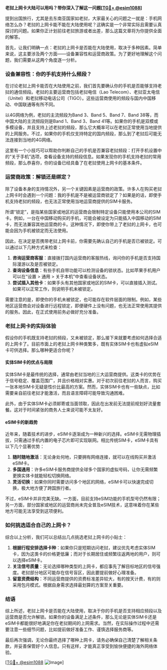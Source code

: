**老挝上网卡大陆可以用吗？带你深入了解这一问题[[TG💪+ @esim1088](https://t.me/s/esim1088)]**

提到出国旅行，尤其是去东南亚国家如老挝，大家最关心的问题之一就是：手机网络怎么办？老挝的上网卡能不能在大陆使用呢？这确实是一个非常实际且需要认真探讨的问题。如果你正计划前往老挝旅游或者出差，那么这篇文章将为你提供全面的解答。

首先，让我们明确一点：老挝的上网卡是否能在大陆使用，取决于多种因素。简单来说，这主要涉及两个方面——设备兼容性和运营商政策。为了更好地理解这个问题，我们需要从这两个角度逐一分析。

### 设备兼容性：你的手机支持什么频段？

在讨论老挝上网卡能否在大陆使用之前，我们首先要确认你的手机是否能够支持老挝的通信频段。老挝的主要运营商包括老挝电信（Lao Telecom）、老挝亚太电信（Unitel）和老挝移动电话公司（TIGO）。这些运营商使用的频段与国内中国移动、中国联通等有所不同。

以4G网络为例，老挝的主流频段为Band 3、Band 5、Band 7、Band 38等，而中国大陆的主流频段则是Band 1、Band 3、Band 41等。如果你的手机是双模或多模设备，并且支持上述老挝的频段，那么它大概率可以在老挝正常使用当地提供的上网服务。不过，如果你的手机仅支持特定的国内频段，那么到了老挝后可能无法连接到当地的4G网络。

这里有一个小技巧可以帮助你判断自己的手机是否兼容老挝频段：打开手机设置中的“关于手机”选项，查看设备支持的频段信息。如果发现你的手机支持老挝的常用频段，那么恭喜你，你的设备已经具备了在老挝使用上网卡的基本条件。

### 运营商政策：解锁还是绑定？

除了设备本身的支持情况外，另一个关键因素是运营商的政策。许多人在购买老挝上网卡时会遇到一个问题：我的手机是不是被运营商锁定了？如果是的话，即使手机支持老挝的频段，也无法正常使用当地运营商提供的SIM卡服务。

所谓“锁定”，是指某些国家或地区的运营商会限制特定设备只能使用本公司的SIM卡。例如，一台在中国移动购买的手机，可能会被设定为只能插入中国移动的SIM卡，而无法兼容其他运营商的卡。这种情况下，即使你带上了老挝的上网卡，也可能会因为手机被锁定而无法使用。

因此，在决定是否携带老挝上网卡前，你需要先确认自己的手机是否已被锁定。可以通过以下几种方式来检查：

1. **咨询运营商客服**：直接拨打国内运营商的客服热线，询问你的手机是否支持国际漫游以及是否被锁定。
2. **查询设备信息**：有些手机自带功能可以检测设备的锁状态。比如苹果手机用户可以在“设置 > 通用 > 关于本机”中查看设备状态。
3. **尝试插入其他卡**：如果手头有其他国家或地区的SIM卡，可以直接插入测试。如果可以正常工作，则说明手机未被锁定。

需要注意的是，即使你的手机未被锁定，也可能存在软件层面的限制。例如，某些地区运营商会对设备进行远程锁定，即便硬件上没有问题，也无法正常使用其提供的服务。因此，在正式使用前务必做好充分准备。

### 老挝上网卡的实际体验

假设你的手机既支持老挝的频段，又未被锁定，那么接下来就要考虑如何选择合适的上网卡了。目前市面上的老挝上网卡种类繁多，既有实体SIM卡也有虚拟eSIM卡可供选择。那么哪种更适合你呢？

#### 实体SIM卡的优点与局限

实体SIM卡是最传统的选择，通常由老挝当地的三大运营商提供。这类卡的优势在于信号稳定、覆盖范围广，并且价格相对实惠。对于初次前往老挝的人而言，购买一张本地SIM卡无疑是性价比最高的方案。然而，实体SIM卡也有一些缺点，比如需要亲自前往老挝才能激活，而且语言障碍可能导致沟通困难。

此外，由于实体SIM卡必须邮寄或当面领取，因此在出发前无法提前规划好流量套餐。这对于时间紧张的商务人士来说可能不太友好。

#### eSIM卡的新趋势

近年来，随着技术的进步，eSIM卡逐渐成为一种新兴的选择。eSIM卡无需物理插拔，只需通过手机内置的电子芯片即可实现联网。相比传统SIM卡，eSIM卡具有以下几个显著优势：

1. **随时随地激活**：无论身处何地，只要拥有网络连接，就可以在线购买并激活eSIM卡。
2. **多国通用**：许多eSIM卡服务商提供全球多个国家的虚拟号码，让你无需频繁更换实体卡就能轻松切换网络。
3. **灵活切换**：如果你同时需要访问多个地区的网络，eSIM卡可以快速完成切换，极大地方便了跨国旅行者。

不过，eSIM卡并非完美无缺。一方面，目前支持eSIM功能的手机型号仍然有限；另一方面，部分国家或地区的运营商尚未完全普及eSIM技术，这意味着你在某些地方可能无法享受到这项便利。

### 如何挑选适合自己的上网卡？

综合以上分析，我们可以总结出几点挑选老挝上网卡的小贴士：

1. **根据行程安排选择卡种**：如果你只是短期访问老挝，建议优先考虑实体SIM卡，因为这类卡的价格更低廉；而对于长期居住或频繁往返两地的用户，则可以选择eSIM卡。
2. **关注信号质量**：无论选择哪种类型的上网卡，都应事先了解目标地区的信号强度。老挝部分地区可能存在信号盲区，因此要提前做好心理准备。
3. **留意资费结构**：不同运营商提供的资费标准差异较大，有的按天计费，有的则采用包月模式。根据自身需求选择最划算的方案至关重要。

### 结语

综上所述，老挝上网卡是否能在大陆使用，取决于你的手机是否支持相应频段以及运营商是否允许解锁。如果你的设备满足上述条件，那么无论是实体SIM卡还是eSIM卡都能很好地满足你在老挝期间的上网需求。当然，在实际操作过程中还需要注意一些细节问题，比如提前做好准备工作、谨慎选择服务商等。

最后再次强调，无论你最终选择了哪种上网卡，请务必确保自己清楚了解相关条款，并妥善保管好个人信息。只有这样，才能真正享受到愉快便捷的海外网络体验。

[[TG💪+ @esim1088](https://t.me/s/esim1088) ![Image](https://i.postimg.cc/4NQfJmqS/Snipaste-2025-05-13-00-14-12.png)]